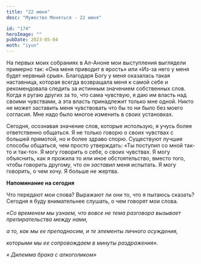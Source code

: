 ```yaml
---
title: "22 июня"
desc: "Мужество Меняться - 22 июня"

id: "174"
heroImage: ""
pubDate: 2023-05-04
moth: "iyun"
---
```


На первых моих собраниях в Ал-Аноне мои выступления выглядели примерно так:
«Она меня приводит в ярость» или «Из-за него у меня будет нервный срыв».
Благодаря Богу у меня оказалась такая наставница, которая всегда возвращала
меня к самой себе и рекомендовала следить за истинным значением собственных
слов. Когда я ругаю других за то, что сама чувствую, я даю им власть над
своими чувствами, а эта власть принадлежит только мне одной. Никто не может
заставить меня чувствовать что бы то ни было без моего согласия. Мне надо было
многое изменить в своих установках.

Сегодня, осознавая значение слов, которые использую, я учусь более
ответственно общаться. Я не только говорю о своих чувствах с большей прямотой,
но и более здраво спорю. Существуют лучшие способы общаться, чем просто
утверждать: «Ты поступил со мной так-то и так-то». Я могу говорить о себе, о
своих чувствах. Я могу объяснить, как я прожила то или иное обстоятельство,
вместо того, чтобы говорить другому, что _он заставил_ меня испытать. Я могу
говорить, о чем хочу. Я больше не жертва.

**Напоминание на сегодня**

Что передают мои слова? Выражают ли они то, что я пытаюсь сказать? Сегодня я
буду внимательнее слушать, о чем говорят мои слова.

_«Со временем мы узнаем, что вовсе не тема разговора вызывает препирательства
между нами,_

_а то, как мы ее преподносим, и те элементы личного осуждения,_

_которыми мы ее сопровождаем в минуты раздражения»._

_« Дилемма брака с алкоголиком»_

